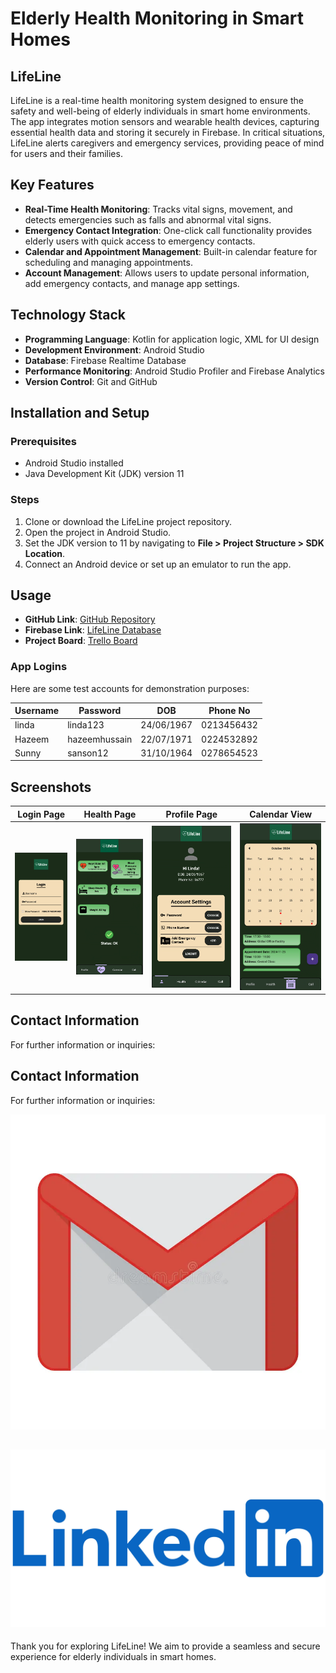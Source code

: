 # Elderly Health Monitoring in Smart Homes

## LifeLine

LifeLine is a real-time health monitoring system designed to ensure the safety and well-being of elderly individuals in smart home environments. The app integrates motion sensors and wearable health devices, capturing essential health data and storing it securely in Firebase. In critical situations, LifeLine alerts caregivers and emergency services, providing peace of mind for users and their families.

## Key Features

- **Real-Time Health Monitoring**: Tracks vital signs, movement, and detects emergencies such as falls and abnormal vital signs.
- **Emergency Contact Integration**: One-click call functionality provides elderly users with quick access to emergency contacts.
- **Calendar and Appointment Management**: Built-in calendar feature for scheduling and managing appointments.
- **Account Management**: Allows users to update personal information, add emergency contacts, and manage app settings.

## Technology Stack

- **Programming Language**: Kotlin for application logic, XML for UI design
- **Development Environment**: Android Studio
- **Database**: Firebase Realtime Database
- **Performance Monitoring**: Android Studio Profiler and Firebase Analytics
- **Version Control**: Git and GitHub

## Installation and Setup

### Prerequisites
- Android Studio installed
- Java Development Kit (JDK) version 11

### Steps
1. Clone or download the LifeLine project repository.
2. Open the project in Android Studio.
3. Set the JDK version to 11 by navigating to **File > Project Structure > SDK Location**.
4. Connect an Android device or set up an emulator to run the app.

## Usage

- **GitHub Link**: [GitHub Repository](https://github.com/HazeemHussain/lifelineApp)
- **Firebase Link**: [LifeLine Database](https://lifelineapp-b82fd-default-rtdb.firebaseio.com/)
- **Project Board**: [Trello Board](https://trello.com/invite/b/671992be3a6fc5adb6a5e709/ATTI4f4a6353aabf38470cbfe4e765e0315dBD890AC2/lifeline-app-mobile-systems)

### App Logins

Here are some test accounts for demonstration purposes:

| Username | Password      | DOB         | Phone No       |
|----------|---------------|-------------|----------------|
| linda    | linda123      | 24/06/1967  | 0213456432     |
| Hazeem   | hazeemhussain | 22/07/1971  | 0224532892     |
| Sunny    | sanson12      | 31/10/1964  | 0278654523     |

## Screenshots

| Login Page                             | Health Page                              | Profile Page                             | Calendar View                           |
|----------------------------------------|------------------------------------------|------------------------------------------|-----------------------------------------|
| ![Login Page](./screenshots/login_page.png) | ![Health Page](./screenshots/health_page.png) | ![Profile Page](./screenshots/profile_page.png) | ![Calendar View](./screenshots/calendar_page.png) |


## Contact Information

For further information or inquiries:

## Contact Information

For further information or inquiries:

[![Email](./screenshots/gmail_logo.webp)](mailto:hhzmuk@gmail.com)

[![LinkedIn](./screenshots/linkedin_logo.jpg)](https://www.linkedin.com/in/hazeem-hussain786/)
---

Thank you for exploring LifeLine! We aim to provide a seamless and secure experience for elderly individuals in smart homes.
